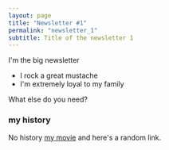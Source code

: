 ```yaml
---
layout: page
title: "Newsletter #1"
permalink: "newsletter_1"
subtitle: Title of the newsletter 1 
---
```


I'm the big newsletter

- I rock a great mustache
- I'm extremely loyal to my family

What else do you need?

### my history

No history [my movie](http://en.wikipedia.org/wiki/The_Princess_Bride_%28film%29) and here's a random link.